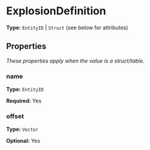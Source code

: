 # ExplosionDefinition

**Type:** `EntityID` | `Struct` (see below for attributes)

## Properties

*These properties apply when the value is a struct/table.*

### name

**Type:** `EntityID`

**Required:** Yes

### offset

**Type:** `Vector`

**Optional:** Yes

